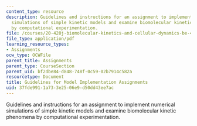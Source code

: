 ```yaml
---
content_type: resource
description: Guidelines and instructions for an assignment to implement numerical
  simulations of simple kinetic models and examine biomolecular kinetic phenomena
  by computational experimentation.
file: /courses/20-420j-biomolecular-kinetics-and-cellular-dynamics-be-420j-fall-2004/37fde9911a733e2506e9d50dd43ee7ac_model_imp_assig.pdf
file_type: application/pdf
learning_resource_types:
- Assignments
ocw_type: OCWFile
parent_title: Assignments
parent_type: CourseSection
parent_uid: bf2dbe84-d848-748f-0c59-02b7914c582a
resourcetype: Document
title: Guidelines for Model Implementation Assignments
uid: 37fde991-1a73-3e25-06e9-d50dd43ee7ac
---
```

Guidelines and instructions for an assignment to implement numerical simulations of simple kinetic models and examine biomolecular kinetic phenomena by computational experimentation.

